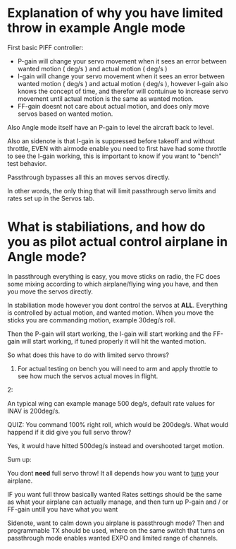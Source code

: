 # Explanation of why you have limited throw in example Angle mode

First basic PIFF controller:

* P-gain will change your servo movement when it sees an error between wanted motion ( deg/s ) and actual motion ( deg/s )
* I-gain will change your servo movement when it sees an error between wanted motion ( deg/s ) and actual motion ( deg/s ), however I-gain also knows the concept of time, and therefor will contuinue to increase servo movement until actual motion is the same as wanted motion.
* FF-gain doesnt not care about actual motion, and does only move servos based on wanted motion.

Also Angle mode itself have an P-gain to level the aircraft back to level.

Also an sidenote is that I-gain is suppressed before takeoff and without throttle, EVEN with airmode enable you need to first have had some throttle to see the I-gain working, this is important to know if you want to "bench" test behavior.

Passthrough bypasses all this an moves servos directly.

In other words, the only thing that will limit passthrough servo limits and rates set up in the Servos tab.

# What is stabiliations, and how do you as pilot actual control airplane in Angle mode?

In passthrough everything is easy, you move sticks on radio, the FC does some mixing according to which airplane/flying wing you have, and then you move the servos directly.

In stabiliation mode however you dont control the servos at **ALL**. Everything is controlled by actual motion, and wanted motion. When you move the sticks you are commanding motion, example 30deg/s roll.

Then the P-gain will start working, the I-gain will start working and the FF-gain will start working, if tuned properly it will hit the wanted motion.

So what does this have to do with limited servo throws?

1. For actual testing on bench you will need to arm and apply throttle to see how much the servos actual moves in flight.

2:

An typical wing can example manage 500 deg/s, default rate values for INAV is 200deg/s.

QUIZ: You command 100% right roll, which would be 200deg/s. What would happend if it did give you full servo throw?

Yes, it would have hitted 500deg/s instead and overshooted target motion.

Sum up:

You dont **need** full servo throw! It all depends how you want to [tune](https://github.com/iNavFlight/inav/wiki/Tune-INAV-PIFF-controller-for-fixedwing) your airplane.

IF you want full throw basically wanted Rates settings should be the same as what your airplane can actually manage, and then turn up P-gain and / or FF-gain untill you have what you want


Sidenote, want to calm down you airplane is passthrough mode? Then and programmable TX should be used, where on the same switch that turns on passthrough mode enables wanted EXPO and limited range of channels.